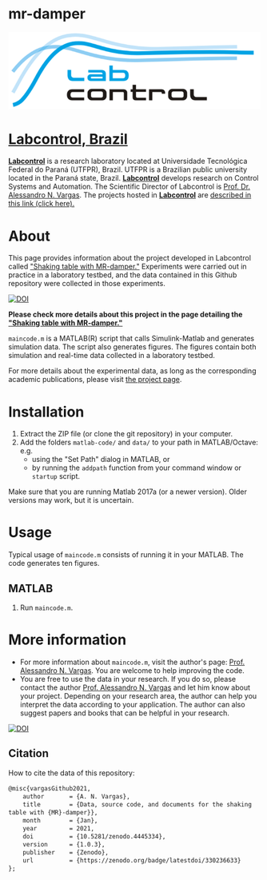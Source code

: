 # mr-damper

<p align="center"><a href="http://www.labcontrol.xyz/dokuwiki" target="_blank" rel="noopener"><img src="images/logo.png"></a></p>

# [Labcontrol, Brazil](http://www.labcontrol.xyz/dokuwiki)

[**Labcontrol**](http://www.labcontrol.xyz/dokuwiki)  is a research laboratory located at Universidade Tecnológica Federal do Paraná (UTFPR), Brazil. UTFPR is a Brazilian public university located in the Paraná state, Brazil. [**Labcontrol**](http://www.labcontrol.xyz/dokuwiki)  develops research on Control Systems and Automation. The Scientific Director of Labcontrol is [Prof. Dr. Alessandro N. Vargas](http://www.anvargas.com). The projects hosted in [**Labcontrol**](http://www.labcontrol.xyz/dokuwiki)  are [described in this link (click here).](http://www.anvargas.com/blog)

About
============

This page provides information about the project developed in Labcontrol called ["Shaking table with MR-damper."](http://www.anvargas.com/blog/mrdamper.html)  Experiments were carried out in practice in a laboratory testbed, and the data contained in this Github repository were collected in those experiments. 

[![DOI](https://zenodo.org/badge/330236633.svg)](https://zenodo.org/badge/latestdoi/330236633)

**Please check more details about this project in the page detailing the ["Shaking table with MR-damper."](http://www.anvargas.com/blog/mrdamper.html)**


`maincode.m` is a MATLAB(R) script that calls Simulink-Matlab and generates simulation data. The script also generates figures. The figures contain both simulation and real-time data collected in a laboratory testbed.

For more details about the experimental data, as long as the corresponding academic publications, please visit [the project page](http://www.anvargas.com/blog).


Installation
============

1. Extract the ZIP file (or clone the git repository) in your computer.
2. Add the folders `matlab-code/` and `data/` to your path in MATLAB/Octave: e.g. 
    - using the "Set Path" dialog in MATLAB, or 
    - by running the `addpath` function from your command window or `startup` script.

Make sure that you are running Matlab 2017a (or a newer version). Older versions may work, but it is uncertain.

Usage
=====

Typical usage of `maincode.m` consists of running it in your MATLAB. The code generates ten figures.

MATLAB
------
  1. Run `maincode.m`.

More information
================

* For more information about `maincode.m`, visit the author's page: [Prof. Alessandro N. Vargas](http://www.anvargas.com). You are welcome to help improving the code.
* You are free to use the data in your research. If you do so, please contact the author [Prof. Alessandro N. Vargas](http://www.anvargas.com) 
and let him know about your project. Depending on your research area, the author can help you interpret the data according to your application. The author can also suggest papers and books that can be helpful in your research.

[![DOI](https://zenodo.org/badge/330236633.svg)](https://zenodo.org/badge/latestdoi/330236633)

Citation
------
How to cite the data of this repository:

```
@misc{vargasGithub2021,
    author       = {A. N. Vargas},
    title        = {Data, source code, and documents for the shaking table with {MR}-damper}},
    month        = {Jan},
    year         = 2021,
    doi          = {10.5281/zenodo.4445334},
    version      = {1.0.3},
    publisher    = {Zenodo},
    url          = {https://zenodo.org/badge/latestdoi/330236633}
};
```



